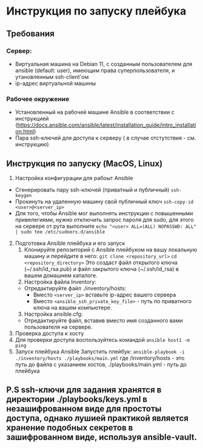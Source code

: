 # Инструкция по запуску плейбука
##  Требования
### Сервер:
- Виртуальная машина на Debian 11, с созданным пользователем для ansible (default: user), имеющим права суперпользователя, и утановленным ssh-client'ом
- ip-адрес виртуальной машины

### Рабочее окружение
- Установленный на рабочей машине Ansible в соответствии с инструкцией (https://docs.ansible.com/ansible/latest/installation_guide/intro_installation.html)
- Пара ssh-ключей для доступа к серверу ( в случае отстутствия - см. инструкцию)

## Инструкция по запуску (MacOS, Linux)
1. Настройка конфигурации для рабоыт Ansible
  - Сгенерировать пару ssh-ключей (приватный и публичный)
    ```ssh-keygen```
  - Прокинуть на удаленную машину свой публичный ключ
    ```ssh-copy-id <user>@<server_ip>```
  - Для того, чтобы Ansible мог выполнять инструкции с повышенными привелегиями, нужно отключить запрос пароля для sudo, для этого на сервере от рута выполните
  ```echo "<user> ALL=(ALL) NOPASSWD: ALL" | sudo tee /etc/sudoers.d/ansible```
2. Подготовка Ansible плейбука и его запуск
    1. Клонируйте репозиторий с Ansible плейбуком на вашу локальную машину и перейдите в него:
      ```git clone <repository_url>```
      ```cd <repository_directory>```
    Это создаст файл открытого ключа (~/.ssh/id_rsa.pub) и файл закрытого ключа (~/.ssh/id_rsa) в вашем домашнем каталоге.
    3. Настройка файла Inventory:
      - Отредактируйте файл ./inventory/hosts:
        - Вместо ```<server_ip>``` вставьте ip-адрес вашего сервера
        - Вместо ```<ansible_ssh_private_key_file>``` - путь по приватного ключа на вашем компьютере.
    3. Настройка ansible.cfg:
      - Отредактируйте файл, вставив вместо <user> имя созданного вами пользователя на сервере.
3. Проверка доступа к хосту
  1. Для проверки доступа воспользуйтесь командой
     ```ansible host1 -m ping```
4. Запуск плейбука Ansible
   Запустить плейбук:
   ```ansible-playbook -i ./inventory/hosts ./playbooks/main.yml```
     где /inventory/hosts - это путь до файла с указанием хостов, ./playbooks/main.yml - путь до плейбука

## P.S ssh-ключи для задания хранятся в директории ./playbooks/keys.yml в незашифрованном виде для простоты доступа, однако лушией практикой является хранение подобных секретов в  зашифрованном виде, используя ansible-vault.